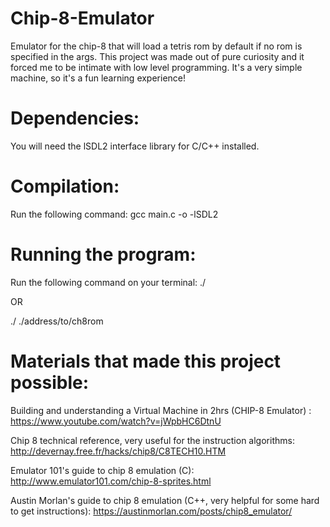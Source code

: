 # Chip-8-Emulator

Emulator for the chip-8 that will load a tetris rom by default if no rom is specified in the args. This project was made out of pure curiosity and it forced me to be intimate with low level programming. It's a very simple machine, so it's a fun learning experience!

# Dependencies:

You will need the lSDL2 interface library for C/C++ installed.

# Compilation:

Run the following command:
gcc main.c -o <program> -lSDL2

# Running the program:

Run the following command on your terminal:
./<program>

OR


./<program> ./address/to/ch8rom

# Materials that made this project possible:

Building and understanding a Virtual Machine in 2hrs (CHIP-8 Emulator) : https://www.youtube.com/watch?v=jWpbHC6DtnU

Chip 8 technical reference, very useful for the instruction algorithms: http://devernay.free.fr/hacks/chip8/C8TECH10.HTM

Emulator 101's guide to chip 8 emulation (C): http://www.emulator101.com/chip-8-sprites.html

Austin Morlan's guide to chip 8 emulation (C++, very helpful for some hard to get instructions): https://austinmorlan.com/posts/chip8_emulator/
